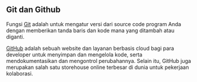 ## Git dan Github
Fungsi [Git](https://git-scm.com/) adalah untuk mengatur versi dari source code program Anda dengan memberikan tanda baris dan kode mana yang ditambah atau diganti.

[GitHub](https://github.com/) adalah sebuah website dan layanan berbasis cloud bagi para developer untuk menyimpan dan mengelola kode, serta mendokumentasikan dan mengontrol perubahannya. Selain itu, GitHub juga merupakan salah satu storehouse online terbesar di dunia untuk pekerjaan kolaborasi.